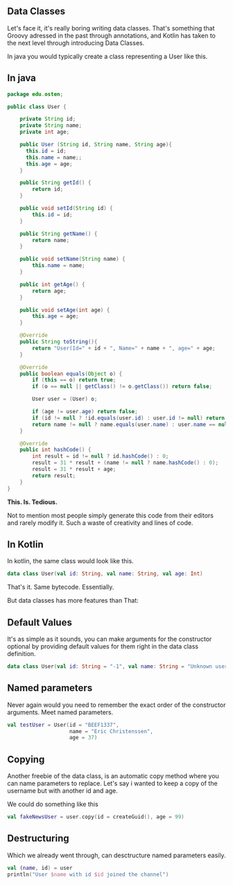 Data Classes
---------------
Let's face it, it's really boring writing data classes. That's something that Groovy adressed in the past through annotations, and Kotlin has taken to the next level through introducing Data Classes.   

In java you would typically create a class representing a User like this.

In java
-------------
```java
package edu.osten;

public class User {

    private String id;
    private String name;
    private int age;

    public User (String id, String name, String age){
      this.id = id;
      this.name = name;;
      this.age = age;
    }

    public String getId() {
        return id;
    }

    public void setId(String id) {
        this.id = id;
    }

    public String getName() {
        return name;
    }

    public void setName(String name) {
        this.name = name;
    }

    public int getAge() {
        return age;
    }

    public void setAge(int age) {
        this.age = age;
    }

    @Override
    public String toString(){
        return "User(Id=" + id + ", Name=" + name + ", age=" + age;
    }

    @Override
    public boolean equals(Object o) {
        if (this == o) return true;
        if (o == null || getClass() != o.getClass()) return false;

        User user = (User) o;

        if (age != user.age) return false;
        if (id != null ? !id.equals(user.id) : user.id != null) return false;
        return name != null ? name.equals(user.name) : user.name == null;
    }

    @Override
    public int hashCode() {
        int result = id != null ? id.hashCode() : 0;
        result = 31 * result + (name != null ? name.hashCode() : 0);
        result = 31 * result + age;
        return result;
    }
}
```

**This. Is. Tedious.**

Not to mention most people simply generate this code from their editors and rarely modify it. Such a waste of creativity and lines of code.

In Kotlin
----------------
In kotlin, the same class would look like this.

```kotlin
data class User(val id: String, val name: String, val age: Int)
```

That's it. Same bytecode. Essentially.

But data classes has more features than That:

Default Values
--------------
It's as simple as it sounds, you can make arguments for the constructor optional by providing default values for them right in the data class definition.

```kotlin
data class User(val id: String = "-1", val name: String = "Unknown user", val age: Int = -1)
```

Named parameters
----------------
Never again would you need to remember the exact order of the constructor arguments. Meet named parameters.

```kotlin
val testUser = User(id = "BEEF1337",
                    name = "Eric Christenssen",
                    age = 37)
```

Copying
--------------
Another freebie of the data class, is an automatic copy method where you can name parameters to replace. Let's say i wanted to keep a copy of the username but with another id and age.

We could do something like this

```Kotlin
val fakeNewsUser = user.copy(id = createGuid(), age = 99)
```

Destructuring
--------------
Which we already went through, can desctructure named parameters easily.
```Kotlin
val (name, id) = user
println("User $name with id $id joined the channel")
```
